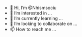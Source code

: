 - 👋 Hi, I’m @Nhismsociu
- 👀 I’m interested in ...
- 🌱 I’m currently learning ...
- 💞️ I’m looking to collaborate on ...
- 📫 How to reach me ...

<!---
Nhismsociu/Nhismsociu is a ✨ special ✨ repository because its `README.md` (this file) appears on your GitHub profile.
You can click the Preview link to take a look at your changes.
--->
